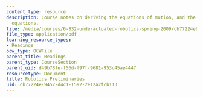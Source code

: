 ```yaml
---
content_type: resource
description: Course notes on deriving the equations of motion, and the manipulator
  equations.
file: /media/courses/6-832-underactuated-robotics-spring-2009/cb77224e9452d4c115922e12a2fcb113_MIT6_832s09_read_appA.pdf
file_type: application/pdf
learning_resource_types:
- Readings
ocw_type: OCWFile
parent_title: Readings
parent_type: CourseSection
parent_uid: d49b78fe-f56d-f97f-9681-953c45ae4447
resourcetype: Document
title: Robotics Preliminaries
uid: cb77224e-9452-d4c1-1592-2e12a2fcb113
---
```

